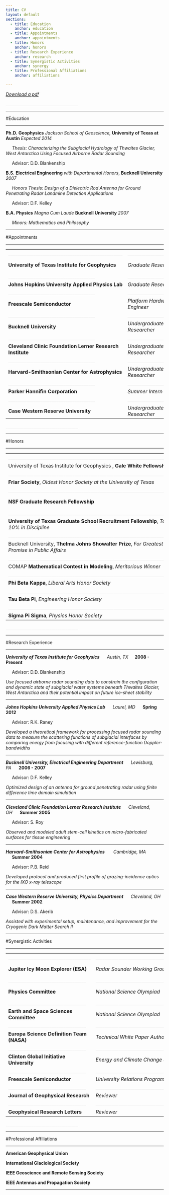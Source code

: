 ```yaml
---
title: CV
layout: default
sections: 
  - title: Education
    anchor: education
  - title: Appointments
    anchor: appointments
  - title: Honors
    anchor: honors
  - title: Research Experience
    anchor: research
  - title: Synergistic Activities
    anchor: synergy
  - title: Professional Affiliations
    anchor: affiliations

---
```


*[Download a pdf](http://dustinmschroeder.github.com/pdf/CV_DMS.pdf)*

<font color="#f0f0f0">____________________________________</font> 

<a name="education"></a>

---

#Education

---

**Ph.D.** **Geophysics** *Jackson School of Geoscience,* **University of Texas at Austin** *Expected 2014*

&nbsp;&nbsp;&nbsp;&nbsp;&nbsp;*Thesis: Characterizing the Subglacial Hydrology of Thwaites Glacier, West Antarctica Using Focused Airborne Radar Sounding*

&nbsp;&nbsp;&nbsp;&nbsp;&nbsp;Advisor: D.D. Blankenship 

**B.S.** **Electrical Engineering** *with Departmental Honors*, **Bucknell University** *2007*

&nbsp;&nbsp;&nbsp;&nbsp;&nbsp;*Honors Thesis: Design of a Dielectric Rod Antenna for Ground Penetrating Radar Landmine Detection Applications*

&nbsp;&nbsp;&nbsp;&nbsp;&nbsp;Advisor: D.F. Kelley	

**B.A.** **Physics** *Magna Cum Laude* **Bucknell University** *2007*

&nbsp;&nbsp;&nbsp;&nbsp;&nbsp;*Minors: Mathematics and Philosophy* 

---

<a name="appointments"></a>


#Appointments

---

| | | |
| --- | --- | --- |
|  <font color="#f0f0f0">__________________________________________________</font> | <font color="#f0f0f0">_________________________</font> | <font color="#f0f0f0">________________</font> |
|**University of Texas Institute for Geophysics** | *Graduate Researcher* | 2008 - Present|
|  <font color="#f0f0f0">______________________________________</font> | <font color="#f0f0f0">_________________________</font> | <font color="#f0f0f0">________________</font> |
|**Johns Hopkins University Applied Physics Lab** | *Graduate Researcher* | Spring 2012|
|  <font color="#f0f0f0">______________________________________</font> | <font color="#f0f0f0">_________________________</font> | <font color="#f0f0f0">________________</font> |
|**Freescale Semiconductor** | *Platform Hardware Engineer* | 2007 - 2008|
|  <font color="#f0f0f0">______________________________________</font> | <font color="#f0f0f0">_________________________</font> | <font color="#f0f0f0">________________</font> |
|**Bucknell University** | *Undergraduate Researcher* | 2003 - 2007|
|  <font color="#f0f0f0">______________________________________</font> | <font color="#f0f0f0">_________________________</font> | <font color="#f0f0f0">________________</font> |
|**Cleveland Clinic Foundation Lerner Research Institute** | *Undergraduate Researcher* | Summer 2005|
|  <font color="#f0f0f0">______________________________________</font> | <font color="#f0f0f0">_________________________</font> | <font color="#f0f0f0">________________</font> |
|**Harvard-Smithsonian Center for Astrophysics** | *Undergraduate Researcher* | Summer 2004|
|  <font color="#f0f0f0">______________________________________</font> | <font color="#f0f0f0">_________________________</font> | <font color="#f0f0f0">________________</font> |
|**Parker Hannifin Corporation** | *Summer Intern* |Summer 2003|
|  <font color="#f0f0f0">______________________________________</font> | <font color="#f0f0f0">_________________________</font> | <font color="#f0f0f0">________________</font> |
|**Case Western Reserve University** | *Undergraduate Researcher* | Summer 2002 |

<font color="#f0f0f0">____________________________________</font> 

---

<a name="honors"></a>

#Honors

---

| | |
| --- | --- |
|  <font color="#f0f0f0">__________________________________________________________________________</font> | <font color="#f0f0f0">______________</font> |
|University of Texas Institute for Geophysics , **Gale White Fellowship** | 2012|
|  <font color="#f0f0f0">__________________________________________________________________________</font> | <font color="#f0f0f0">______________</font> |
|**Friar Society**, *Oldest Honor Society at the University of Texas* |2010|
|  <font color="#f0f0f0">__________________________________________________________________________</font> | <font color="#f0f0f0">______________</font> |
|**NSF Graduate Research Fellowship** | 2009, 2013, 2014|
|  <font color="#f0f0f0">__________________________________________________________________________</font> | <font color="#f0f0f0">______________</font> |
|**University of Texas Graduate School Recruitment Fellowship**, *Top 10% in Discipline* |2008|
|  <font color="#f0f0f0">__________________________________________________________________________</font> | <font color="#f0f0f0">______________</font> |
|Bucknell University, **Thelma Johns Showalter Prize**, *For Greatest Promise in Public Affairs* |2007|
|  <font color="#f0f0f0">__________________________________________________________________________</font> | <font color="#f0f0f0">______________</font> |
|COMAP **Mathematical Contest in Modeling**, *Meritorious Winner* | 2005 |
|  <font color="#f0f0f0">__________________________________________________________________________</font> | <font color="#f0f0f0">______________</font> |
|**Phi Beta Kappa**, *Liberal Arts Honor Society*| |
|  <font color="#f0f0f0">__________________________________________________________________________</font> | <font color="#f0f0f0">______________</font> |
|**Tau Beta Pi**, *Engineering Honor Society* | |
|  <font color="#f0f0f0">__________________________________________________________________________</font> | <font color="#f0f0f0">______________</font> |
|**Sigma Pi Sigma**, *Physics Honor Society* | |

<font color="#f0f0f0">____________________________________</font> 

---

<a name="research"></a>

#Research Experience 

---

***University of Texas Institute for Geophysics*** &nbsp;&nbsp;&nbsp;&nbsp;&nbsp;*Austin, TX* **&nbsp;&nbsp;&nbsp;&nbsp;&nbsp;2008 - Present**

&nbsp;&nbsp;&nbsp;&nbsp;&nbsp;Advisor: D.D. Blankenship

*Use focused airborne radar sounding data to constrain the configuration and dynamic state of subglacial water systems beneath Thwaites Glacier, West Antarctica and their potential impact on future ice-sheet stability*

---

***Johns Hopkins University Applied Physics Lab*** &nbsp;&nbsp;&nbsp;&nbsp;&nbsp;*Laurel, MD* &nbsp;&nbsp;&nbsp;&nbsp;&nbsp;**Spring 2012**

&nbsp;&nbsp;&nbsp;&nbsp;&nbsp;Advisor: R.K. Raney

*Developed a theoretical framework for processing focused radar sounding data to measure the scattering functions of subglacial interfaces by comparing energy from focusing with different reference-function Doppler-bandwidths*

---

***Bucknell University, Electrical Engineering Department*** &nbsp;&nbsp;&nbsp;&nbsp;&nbsp;*Lewisburg, PA*&nbsp;&nbsp;&nbsp;&nbsp;&nbsp; **2006 - 2007**

&nbsp;&nbsp;&nbsp;&nbsp;&nbsp;Advisor: D.F. Kelley

*Optimized design of an antenna for ground penetrating radar using finite difference time domain simulation*

---

***Cleveland Clinic Foundation Lerner Research Institute*** &nbsp;&nbsp;&nbsp;&nbsp;&nbsp;*Cleveland, OH*&nbsp;&nbsp;&nbsp;&nbsp;&nbsp; **Summer 2005**

&nbsp;&nbsp;&nbsp;&nbsp;&nbsp;Advisor: S. Roy

*Observed and modeled adult stem-cell kinetics on micro-fabricated surfaces for tissue engineering*

---

***Harvard-Smithsonian Center for Astrophysics*** &nbsp;&nbsp;&nbsp;&nbsp;&nbsp; *Cambridge, MA* &nbsp;&nbsp;&nbsp;&nbsp;&nbsp;**Summer 2004**

&nbsp;&nbsp;&nbsp;&nbsp;&nbsp;Advisor: P.B. Reid

*Developed protocol and produced first profile of grazing-incidence optics for the IXO x-ray telescope*

---

***Case Western Reserve University, Physics Department*** &nbsp;&nbsp;&nbsp;&nbsp;&nbsp;*Cleveland, OH* &nbsp;&nbsp;&nbsp;&nbsp;&nbsp;**Summer 2002**

&nbsp;&nbsp;&nbsp;&nbsp;&nbsp;Advisor: D.S. Akerib

*Assisted with experimental setup, maintenance, and improvement for the Cryogenic Dark Matter Search II*

---

<a name="synergy"></a>

#Synergistic Activities

---
| | | |
| --- | --- | --- |
|  <font color="#f0f0f0">____________________________________</font> | <font color="#f0f0f0">_______________________________________</font> | <font color="#f0f0f0">________________</font> |
|**Jupiter Icy Moon Explorer (ESA)**| *Radar Sounder Working Group* | 2011 - Present|
|  <font color="#f0f0f0">__________________________________</font> | <font color="#f0f0f0">_______________________________________</font> | <font color="#f0f0f0">________________</font> |
|**Physics Committee**| *National Science Olympiad* | 2011 - Present|
|  <font color="#f0f0f0">__________________________________</font> | <font color="#f0f0f0">_______________________________________</font> | <font color="#f0f0f0">________________</font> |
|**Earth and Space Sciences Committee** | *National Science Olympiad* | 2003 - Present|
|  <font color="#f0f0f0">__________________________________</font> | <font color="#f0f0f0">_______________________________________</font> | <font color="#f0f0f0">________________</font> |
|**Europa Science Definition Team (NASA)** | *Technical White Paper Author* | Summer 2012|
|  <font color="#f0f0f0">__________________________________</font> | <font color="#f0f0f0">_______________________________________</font> | <font color="#f0f0f0">________________</font> |
|**Clinton Global Initiative University** | *Energy and Climate Change Session* | Spring 2009|
|  <font color="#f0f0f0">__________________________________</font> | <font color="#f0f0f0">_______________________________________</font> | <font color="#f0f0f0">________________</font> |
|**Freescale Semiconductor**| *University Relations Program Lead* | 2007 - 2008|
|  <font color="#f0f0f0">__________________________________</font> | <font color="#f0f0f0">_______________________________________</font> | <font color="#f0f0f0">________________</font> |
|**Journal of Geophysical Research**| *Reviewer* | |
|  <font color="#f0f0f0">__________________________________</font> | <font color="#f0f0f0">_______________________________________</font> | <font color="#f0f0f0">________________</font> |
|**Geophysical Research Letters** | *Reviewer* | |

<font color="#f0f0f0">____________________________________</font> 

---

<a name="affiliations"></a>

#Professional Affiliations

---

**American Geophysical Union**

**International Glaciological Society**

**IEEE Geoscience and Remote Sensing Society**

**IEEE Antennas and Propagation Society**

---
